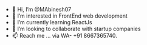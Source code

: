 - 👋 Hi, I’m @MAbinesh07
- 👀 I’m interested in FrontEnd web development
- 🌱 I’m currently learning ReactJs
- 💞️ I’m looking to collaborate with startup companies
- 📫 Reach me ... via WA- +91 8667365740.

<!---
MAbinesh07/MAbinesh07 is a ✨ special ✨ repository because its `README.md` (this file) appears on your GitHub profile.
You can click the Preview link to take a look at your changes.
--->
